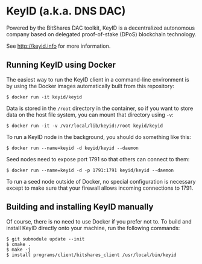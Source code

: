 KeyID (a.k.a. DNS DAC)
======================

Powered by the BitShares DAC toolkit, KeyID is a decentralized autonomous
company based on delegated proof-of-stake (DPoS) blockchain technology.

See <http://keyid.info> for more information.


Running KeyID using Docker
--------------------------

The easiest way to run the KeyID client in a command-line environment is by
using the Docker images automatically built from this repository:

    $ docker run -it keyid/keyid

Data is stored in the `/root` directory in the container, so if you want to
store data on the host file system, you can mount that directory using `-v`:

    $ docker run -it -v /var/local/lib/keyid:/root keyid/keyid

To run a KeyID node in the background, you should do something like this:

    $ docker run --name=keyid -d keyid/keyid --daemon

Seed nodes need to expose port 1791 so that others can connect to them:

    $ docker run --name=keyid -d -p 1791:1791 keyid/keyid --daemon

To run a seed node outside of Docker, no special configuration is necessary
except to make sure that your firewall allows incoming connections to 1791.


Building and installing KeyID manually
--------------------------------------

Of course, there is no need to use Docker if you prefer not to.  To build and
install KeyID directly onto your machine, run the following commands:

    $ git submodule update --init
    $ cmake .
    $ make -j
    $ install programs/client/bitshares_client /usr/local/bin/keyid
